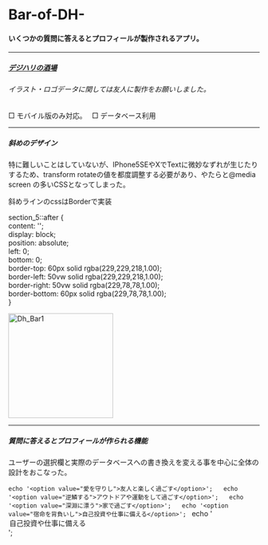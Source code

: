 # Bar-of-DH-

#### いくつかの質問に答えるとプロフィールが製作されるアプリ。
*** 
##### [デジハリの酒場](http://dh.mimoza.jp/top.php)
###### イラスト・ロゴデータに関しては友人に製作をお願いしました。　

□ モバイル版のみ対応。　
□ データベース利用　

***

##### 斜めのデザイン

特に難しいことはしていないが、IPhone5SEやXでTextに微妙なずれが生じたりするため、transform rotateの値を都度調整する必要があり、やたらと@media screen
の多いCSSとなってしまった。　

斜めラインのcssはBorderで実装

section_5::after {    
content: '';  
display:  block;  
position:  absolute;     
left:  0;   
bottom:  0;   
border-top: 60px solid  rgba(229,229,218,1.00);   
border-left: 50vw solid  rgba(229,229,218,1.00);   
border-right: 50vw solid  rgba(229,78,78,1.00);   
border-bottom: 60px solid  rgba(229,78,78,1.00);      
}  

<img width="210" alt="Dh_Bar1" src="https://user-images.githubusercontent.com/43961147/61700928-419d0100-ad78-11e9-9e90-0713bbe26dca.png">

***

##### 質問に答えるとプロフィールが作られる機能　

ユーザーの選択欄と実際のデータベースへの書き換えを変える事を中心に全体の設計をおこなった。 

`
echo '<option value="愛を守りし">友人と楽しく過ごす</option>';  
echo '<option value="逆鱗する">アウトドアや運動をして過ごす</option>';  
echo '<option value="深淵に漂う">家で過ごす</option>';  
echo '<option value="宿命を背負いし">自己投資や仕事に備える</option>'; 
`
echo '<option value="宿命を背負いし">自己投資や仕事に備える</option>';   
